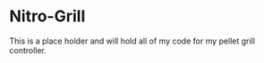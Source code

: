 # Nitro-Grill

This is a place holder and will hold all of my code for my pellet grill controller. 
